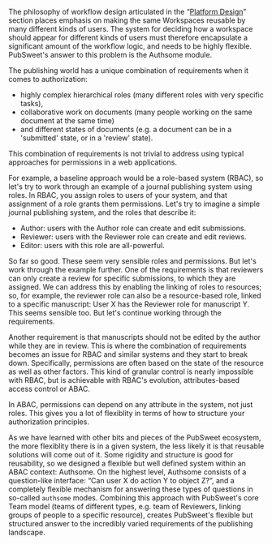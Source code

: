 The philosophy of workflow design articulated in the “[Platform Design](inline 'undefined')” section places emphasis on making the same Workspaces reusable by many different kinds of users. The system for deciding how a workspace should appear for different kinds of users must therefore encapsulate a significant amount of the workflow logic, and needs to be highly flexible. PubSweet's answer to this problem is the Authsome module.

The publishing world has a unique combination of requirements when it comes to authorization:

- highly complex hierarchical roles (many different roles with very specific tasks),
- collaborative work on documents (many people working on the same document at the same time)
- and different states of documents (e.g. a document can be in a 'submitted' state, or in a 'review' state).

This combination of requirements is not trivial to address using typical approaches for permissions in a web applications.

For example, a baseline approach would be a role-based system (RBAC), so let's try to work through an example of a journal publishing system using roles. In RBAC, you assign roles to users of your system, and that assignment of a role grants them permissions. Let's try to imagine a simple journal publishing system, and the roles that describe it:

- Author: users with the Author role can create and edit submissions.
- Reviewer: users with the Reviewer role can create and edit reviews.
- Editor: users with this role are all-powerful.

So far so good. These seem very sensible roles and permissions. But let's work through the example further. One of the requirements is that reviewers can only create a review for specific submissions, to which they are assigned. We can address this by enabling the linking of roles to resources; so, for example, the reviewer role can also be a resource-based role, linked to a specific manuscript: User X has the Reviewer role for manuscript Y. This seems sensible too. But let's continue working through the requirements.

Another requirement is that manuscripts should not be edited by the author while they are in review. This is where the combination of requirements becomes an issue for RBAC and similar systems and they start to break down. Specifically, permissions are often based on the state of the resource as well as other factors. This kind of granular control is nearly impossible with RBAC, but is achievable with RBAC's evolution, attributes-based access control or ABAC.

In ABAC, permissions can depend on any attribute in the system, not just roles. This gives you a lot of flexiblity in terms of how to structure your authorization principles.

As we have learned with other bits and pieces of the PubSweet ecosystem, the more flexiblity there is in a given system, the less likely it is that reusable solutions will come out of it. Some rigidity and structure is good for reusability, so we designed a flexible but well defined system within an ABAC context: Authsome. On the highest level, Authsome consists of a question-like interface: “Can user X do action Y to object Z?”, and a completely flexible mechanism for answering these types of questions in so-called `authsome` modes. Combining this approach with PubSweet's core Team model (teams of different types, e.g. team of Reviewers, linking groups of people to a specific resource), creates PubSweet's flexible but structured answer to the incredibly varied requirements of the publishing landscape.
